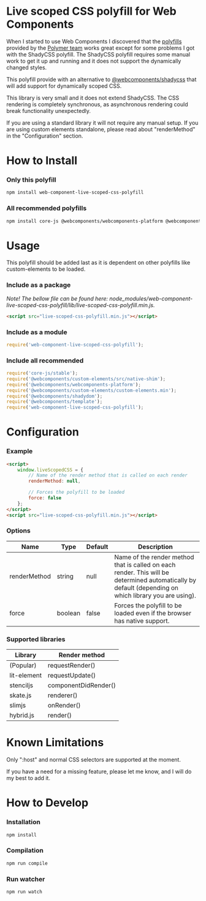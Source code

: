 # Live scoped CSS polyfill for Web Components
When I started to use Web Components I discovered that the [polyfills](https://github.com/webcomponents) provided by the [Polymer team](https://github.com/webcomponents) works great except for some problems I got with the ShadyCSS polyfill. The ShadyCSS polyfill requires some manual work to get it up and running and it does not support the dynamically changed styles.

This polyfill provide with an alternative to [@webcomponents/shadycss](https://github.com/webcomponents/polyfills/tree/master/packages/shadycss) that will add support for dynamically scoped CSS.

This library is very small and it does not extend ShadyCSS. The CSS rendering is completely synchronous, as asynchronous rendering could break functionality unexpectedly.

If you are using a standard library it will not require any manual setup. If you are using custom elements standalone, please read about "renderMethod" in the "Configuration" section.


# How to Install

### Only this polyfill

```bash
npm install web-component-live-scoped-css-polyfill
```

### All recommended polyfills

```bash
npm install core-js @webcomponents/webcomponents-platform @webcomponents/custom-elements @webcomponents/shadydom @webcomponents/template web-component-live-scoped-css-polyfill
```


# Usage


This polyfill should be added last as it is dependent on other polyfills like custom-elements to be loaded.

### Include as a package

*Note! The bellow file can be found here: node_modules/web-component-live-scoped-css-polyfill/lib/live-scoped-css-polyfill.min.js.*

```html
<script src="live-scoped-css-polyfill.min.js"></script>
```

### Include as a module

```javascript
require('web-component-live-scoped-css-polyfill');
```

### Include all recommended

```javascript
require('core-js/stable');
require('@webcomponents/custom-elements/src/native-shim');
require('@webcomponents/webcomponents-platform');
require('@webcomponents/custom-elements/custom-elements.min');
require('@webcomponents/shadydom');
require('@webcomponents/template');
require('web-component-live-scoped-css-polyfill');
```


# Configuration

### Example

```html
<script>
    window.liveScopedCSS = {
        // Name of the render method that is called on each render
        renderMethod: null,

        // Forces the polyfill to be loaded
        force: false
    };
</script>
<script src="live-scoped-css-polyfill.min.js"></script>
```

### Options

| Name         | Type    | Default | Description                                                  |
| ------------ | ------- | ------- | ------------------------------------------------------------ |
| renderMethod | string  | null    | Name of the render method that is called on each render. This will be determined automatically by default (depending on which library you are using). |
| force        | boolean | false   | Forces the polyfill to be loaded even if the browser has native support. |

### Supported libraries

| Library     | Render method        |
| ----------- | -------------------- |
| (Popular)   | requestRender()      |
| lit-element | requestUpdate()      |
| stenciljs   | componentDidRender() |
| skate.js    | renderer()           |
| slimjs      | onRender()           |
| hybrid.js   | render()             |


# Known Limitations
Only ":host" and normal CSS selectors are supported at the moment.

If you have a need for a missing feature, please let me know, and I will do my best to add it.

# How to Develop

### Installation

```bash
npm install
```

### Compilation

```bash
npm run compile
```

### Run watcher

```bash
npm run watch
```

